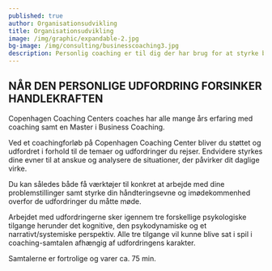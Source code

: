 ```yaml
---
published: true
author: Organisationsudvikling
title: Organisationsudvikling
image: /img/graphic/expandable-2.jpg
bg-image: /img/consulting/businesscoaching3.jpg
description: Personlig coaching er til dig der har brug for at styrke balancen mellem privatliv og arbejdsliv, karrierevejledende samtaler, udfordringer og overvejelse om jobskifte, stresshåndtering ect. Vi kan tage udgangspunkt i både private og arbejdsmæssige udfordringer, det er op til dig – intet er for stort eller for småt.
---
```


## NÅR DEN PERSONLIGE UDFORDRING FORSINKER HANDLEKRAFTEN

Copenhagen Coaching Centers coaches har alle mange års erfaring med coaching samt en Master i Business Coaching.

Ved et coachingforløb på Copenhagen Coaching Center bliver du støttet og udfordret i forhold til de temaer og udfordringer du rejser. Endvidere styrkes dine evner til at anskue og analysere de situationer, der påvirker dit daglige virke.

Du kan således både få værktøjer til konkret at arbejde med dine problemstillinger samt styrke din håndteringsevne og imødekommenhed overfor de udfordringer du måtte møde.

Arbejdet med udfordringerne sker igennem tre forskellige psykologiske tilgange herunder det kognitive, den psykodynamiske og et narrativt/systemiske perspektiv. Alle tre tilgange vil kunne blive sat i spil i coaching-samtalen afhængig af udfordringens karakter.

Samtalerne er fortrolige og varer ca. 75 min.